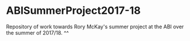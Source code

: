 # ABISummerProject2017-18
Repository of work towards Rory McKay's summer project at the ABI over the summer of 2017/18.
^^
